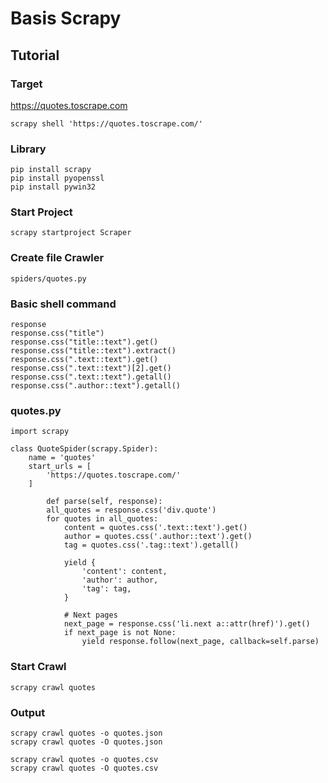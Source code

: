 # Basis Scrapy
## Tutorial
### Target
https://quotes.toscrape.com
```commandline
scrapy shell 'https://quotes.toscrape.com/'
```
### Library

```
pip install scrapy
pip install pyopenssl
pip install pywin32
```

### Start Project
```commandline
scrapy startproject Scraper
```

### Create file Crawler
```commandline
spiders/quotes.py
```


### Basic shell command
```commandline
response
response.css("title")
response.css("title::text").get()
response.css("title::text").extract()
response.css(".text::text").get()
response.css(".text::text")[2].get()
response.css(".text::text").getall()
response.css(".author::text").getall()
```

### quotes.py
```commandline
import scrapy

class QuoteSpider(scrapy.Spider):
    name = 'quotes'
    start_urls = [
        'https://quotes.toscrape.com/'
    ]
    
        def parse(self, response):
        all_quotes = response.css('div.quote')
        for quotes in all_quotes:
            content = quotes.css('.text::text').get()
            author = quotes.css('.author::text').get()
            tag = quotes.css('.tag::text').getall()

            yield {
                'content': content,
                'author': author,
                'tag': tag,
            }

            # Next pages
            next_page = response.css('li.next a::attr(href)').get()
            if next_page is not None:
                yield response.follow(next_page, callback=self.parse)
```
### Start Crawl
```commandline
scrapy crawl quotes
```

### Output 
```commandline
scrapy crawl quotes -o quotes.json
scrapy crawl quotes -O quotes.json

scrapy crawl quotes -o quotes.csv
scrapy crawl quotes -O quotes.csv
```
